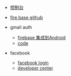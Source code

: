 * [控制台](https://console.firebase.google.com/)

* [fire base github](https://github.com/firebase/quickstart-android/tree/master/auth)
* gmail auth
  * [firebase 集成到Android](https://firebase.google.com/docs/auth/android/start)
  * [code](https://developers.google.com/identity/sign-in/android/sign-in)
* facebook
  * [facebook login](https://firebase.google.com/docs/auth/android/facebook-login)
  * [developer center](https://developers.facebook.com)
